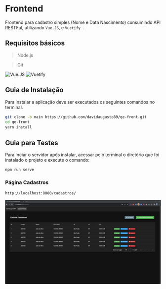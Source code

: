 # Frontend

Frontend para cadastro simples (Nome e Data Nascimento) consumindo API RESTFul, utilizando `Vue.JS`, e `Vuetify `.

## Requisitos básicos

> Node.js


> Git

![Vue.JS](https://img.shields.io/badge/Vue.js-35495E?style=for-the-badge&logo=vue.js&logoColor=4FC08D) ![Vuetify](https://img.shields.io/badge/vuetify-%2338B2AC.svg?style=for-the-badge&logo=tailwind-css&logoColor=white)

## Guia de Instalação


Para instalar a aplicação deve ser executados os seguintes comandos no terminal.

```sh
git clone -b main https://github.com/davidaugusto89/qe-front.git
cd qe-front
yarn install
```

## Guia para Testes
Para inciar o servidor após instalar, acessar pelo terminal o diretório que foi instalado o projeto e execute o comando:

```sh
npm run serve
```

### Página Cadastros

```sh
http://localhost:8080/cadastros/
```

![Cadastros](https://raw.githubusercontent.com/davidaugusto89/qe-front/main/prints/tela_cadastros.png)